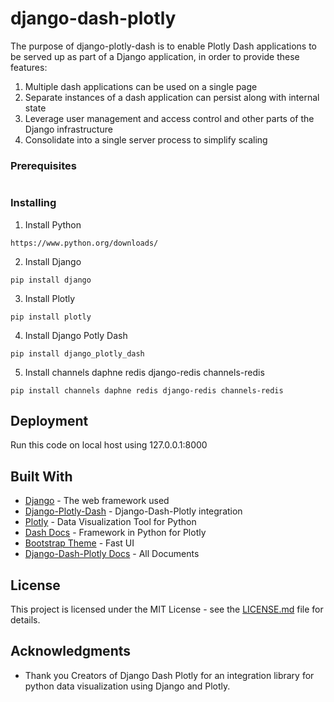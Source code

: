# django-dash-plotly

The purpose of django-plotly-dash is to enable Plotly Dash applications to be served up as part of a Django application, in order to provide these features:

1. Multiple dash applications can be used on a single page
2. Separate instances of a dash application can persist along with internal state
3. Leverage user management and access control and other parts of the Django infrastructure
4. Consolidate into a single server process to simplify scaling

### Prerequisites

```

```

### Installing

1. Install Python
```
https://www.python.org/downloads/
```
2. Install Django
```
pip install django
```
3. Install Plotly
```
pip install plotly
```
4. Install Django Potly Dash
```
pip install django_plotly_dash
```
5. Install channels daphne redis django-redis channels-redis
```
pip install channels daphne redis django-redis channels-redis
```

## Deployment

Run this code on local host using 127.0.0.1:8000

## Built With

* [Django](https://www.djangoproject.com/) - The web framework used
* [Django-Plotly-Dash](https://pypi.org/project/django-plotly-dash/) - Django-Dash-Plotly integration
* [Plotly](https://plot.ly/python/) - Data Visualization Tool for Python
* [Dash Docs](https://dash.plot.ly/) - Framework in Python for Plotly
* [Bootstrap Theme](https://startbootstrap.com/themes/sb-admin-2/) - Fast UI
* [Django-Dash-Plotly Docs](https://django-plotly-dash.readthedocs.io/en/latest/index.html) - All Documents


## License

This project is licensed under the MIT License - see the [LICENSE.md](LICENSE.md) file for details.

## Acknowledgments

* Thank you Creators of Django Dash Plotly for an integration library for python data visualization using Django and Plotly.

